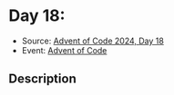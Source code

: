 # Day 18: 

- Source: [Advent of Code 2024, Day 18](https://adventofcode.com/2024/day/18)
- Event: [Advent of Code](https://adventofcode.com/)

## Description
